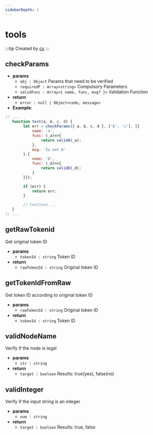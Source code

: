 ```yaml
---
sidebarDepth: 1
---
```


# tools

:::tip Created by
[cs](https://github.com/lovelycs)
:::

## checkParams 

- **params**
  - `obj : Object` Params that need to be verified
  - `requiredP : Array<string>` Compulsory Parameters
  - `validFunc : Array<{ name, func, msg? }>` Validation Function
- **return**
  - `error : null | Object<code, message>`
- **Example**:

```javascript
// ....
   function test(a, b, c, d) {
        let err = checkParams({ a, b, c, d }, ['b', 'c'], [{
            name: 'a',
            func: (_a)=>{
                return validA(_a);
            },
            msg: 'Is not A'
        },{
            name: 'd',
            func: (_d)=>{
                return validD(_d);
            }
        }]);

        if (err) {
            return err;
        }

        // Continue ...
   }
// ....
```  

## getRawTokenid
Get original token ID

- **params**
  - `tokenId : string` Token ID
- **return**
  - `rawTokenId : string` Original token ID

## getTokenIdFromRaw
Get token ID according to original token ID

- **params**
  - `rawTokenId : string` Original token ID
- **return**
  - `tokenId : string` Token ID

## validNodeName 
Verify if the node is legal

- **params**
  - `str : string` 
- **return**
  - `target : boolean` Results: true(yes), false(no)
  
## validInteger
Verify if the input string is an integer

- **params**
  - `num : string`
- **return**
  - `target : boolean` Results: true, false
